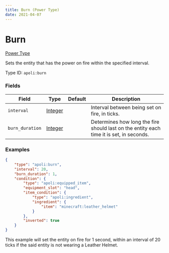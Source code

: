 ```yaml
---
title: Burn (Power Type)
date: 2021-04-07
---
```


# Burn

[Power Type](../power_types.md)

Sets the entity that has the power on fire within the specified interval.

Type ID: `apoli:burn`


### Fields

Field  | Type | Default | Description
-------|------|---------|-------------
`interval` | [Integer](../data_types/integer.md) |  | Interval between being set on fire, in ticks.
`burn_duration` | [Integer](../data_types/integer.md) |  | Determines how long the fire should last on the entity each time it is set, in seconds.



### Examples

```json
{
    "type": "apoli:burn",
    "interval": 20,
    "burn_duration": 1,
    "condition": {
        "type": "apoli:equipped_item",
        "equipment_slot": "head",
        "item_condition": {
            "type": "apoli:ingredient",
            "ingredient": {
                "item": "minecraft:leather_helmet"
            }
        },
        "inverted": true
    }
}
```

This example will set the entity on fire for 1 second, within an interval of 20 ticks if the said entity is not wearing a Leather Helmet.
